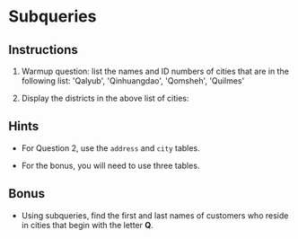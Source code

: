 # Subqueries

## Instructions

1. Warmup question: list the names and ID numbers of cities that are in the following list:	'Qalyub', 'Qinhuangdao', 'Qomsheh', 'Quilmes'

2. Display the districts in the above list of cities:

## Hints

* For Question 2, use the `address` and `city` tables.

* For the bonus, you will need to use three tables.

## Bonus

* Using subqueries, find the first and last names of customers who reside in cities that begin with the letter **Q**. 
